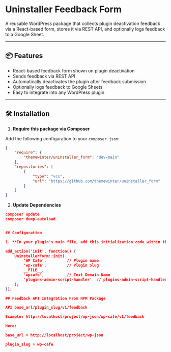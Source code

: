 # Uninstaller Feedback Form

A reusable WordPress package that collects plugin deactivation feedback via a React-based form, stores it via REST API, and optionally logs feedback to a Google Sheet.

---

## 📦 Features

- React-based feedback form shown on plugin deactivation
- Sends feedback via REST API
- Automatically deactivates the plugin after feedback submission
- Optionally logs feedback to Google Sheets
- Easy to integrate into any WordPress plugin

---

## 🛠 Installation

1. **Require this package via Composer**

Add the following configuration to your `composer.json`:

```json
{
    "require": {
        "themewinter/uninstaller_form": "dev-main"
    },
    "repositories": [
        {
            "type": "vcs",
            "url": "https://github.com/themewinter/uninstaller_form"
        }
    ]
}
```

2. **Update Dependencies**

```json
composer update
composer dump-autoload


## Configuration

1. **In your plugin's main file, add this initialization code within the init action hook**

add_action('init', function() {
    UninstallerForm::init(
        'WP Cafe',         // Plugin name
        'wp-cafe',         // Plugin Slug
        __FILE__,          
        'wpcafe',          // Text Domain Name
        'plugins-admin-script-handler'  // plugins-admin-script-handler
    );
});

## Feedback API Integration From NPM Package

API base_url/plugin_slug/v1/feedback

Example: http://localhost/project/wp-json/wp-cafe/v1/feedback

Here: 

base_url = http://localhost/project/wp-json

plugin_slug = wp-cafe